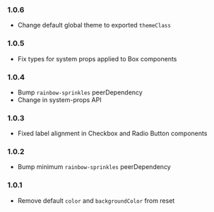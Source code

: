 ### 1.0.6

- Change default global theme to exported `themeClass`

### 1.0.5

- Fix types for system props applied to Box components

### 1.0.4

- Bump `rainbow-sprinkles` peerDependency
- Change in system-props API

### 1.0.3

- Fixed label alignment in Checkbox and Radio Button components

### 1.0.2

- Bump minimum `rainbow-sprinkles` peerDependency

### 1.0.1

- Remove default `color` and `backgroundColor` from reset
